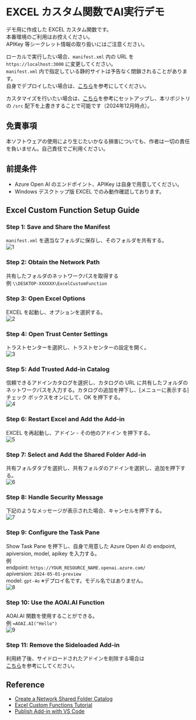 # EXCEL カスタム関数でAI実行デモ

デモ用に作成した EXCEL カスタム関数です。  
本番環境のご利用はお控えください。  
APIKey 等シークレット情報の取り扱いにはご注意ください。

ローカルで実行したい場合、`manifest.xml` 内の URL を `https://localhost:3000` に変更してください。  
`manifest.xml` 内で指定している静的サイトは予告なく閉鎖されることがあります。  
自身でデプロイしたい場合は、[こちら](https://learn.microsoft.com/ja-jp/office/dev/add-ins/publish/publish-add-in-vs-code)を参考にしてください。

カスタマイズを行いたい場合は、[こちら](https://learn.microsoft.com/ja-jp/office/dev/add-ins/tutorials/excel-tutorial-create-custom-functions?tabs=excel-windows)を参考にセットアップし、本リポジトリの `/src` 配下を上書きすることで可能です（2024年12月時点）。

## 免責事項

本ソフトウェアの使用により生じたいかなる損害についても、作者は一切の責任を負いません。自己責任でご利用ください。

## 前提条件

- Azure Open AI のエンドポイント、APIKey は自身で用意してください。
- Windows デスクトップ版 EXCEL でのみ動作確認しております。

## Excel Custom Function Setup Guide

### Step 1: Save and Share the Manifest
`manifest.xml` を適当なフォルダに保存し、そのフォルダを共有する。  
![1](images/1.png)

### Step 2: Obtain the Network Path
共有したフォルダのネットワークパスを取得する  
例 `\\DESKTOP-XXXXXX\ExcelCustomFunction`

### Step 3: Open Excel Options
EXCEL を起動し、オプションを選択する。  
![2](images/2.png)

### Step 4: Open Trust Center Settings
トラストセンターを選択し、トラストセンターの設定を開く。  
![3](images/3.png)

### Step 5: Add Trusted Add-in Catalog
信頼できるアドインカタログを選択し、カタログの URL に共有したフォルダのネットワークパスを入力する。カタログの追加を押下し、[メニューに表示する] チェック ボックスをオンにして、OK を押下する。  
![4](images/4.png)

### Step 6: Restart Excel and Add the Add-in
EXCEL を再起動し、アドイン - その他のアドイン を押下する。  
![5](images/5.png)

### Step 7: Select and Add the Shared Folder Add-in
共有フォルダタブを選択し、共有フォルダのアドインを選択し、追加を押下する。  
![6](images/6.png)

### Step 8: Handle Security Message
下記のようなメッセージが表示された場合、キャンセルを押下する。  
![7](images/7.png)

### Step 9: Configure the Task Pane
Show Task Pane を押下し、自身で用意した Azure Open AI の endpoint, apiversion, model, apikey を入力する。  
例  
endpoint: `https://YOUR_RESOURCE_NAME.openai.azure.com/`  
apiversion: `2024-05-01-preview`  
model: `gpt-4o` ※デプロイ名です。モデル名ではありません。  
![8](images/8.png)

### Step 10: Use the AOAI.AI Function
AOAI.AI 関数を使用することができる。  
例 `=AOAI.AI("Hello")`  
![9](images/9.png)

### Step 11: Remove the Sideloaded Add-in
利用終了後、サイドロードされたアドインを削除する場合は  
[こちら](https://learn.microsoft.com/ja-jp/office/dev/add-ins/testing/create-a-network-shared-folder-catalog-for-task-pane-and-content-add-ins#remove-a-sideloaded-add-in)を参考にしてください。

## Reference

- [Create a Network Shared Folder Catalog](https://learn.microsoft.com/ja-jp/office/dev/add-ins/testing/create-a-network-shared-folder-catalog-for-task-pane-and-content-add-ins#share-a-folder)
- [Excel Custom Functions Tutorial](https://learn.microsoft.com/ja-jp/office/dev/add-ins/tutorials/excel-tutorial-create-custom-functions?tabs=excel-windows)
- [Publish Add-in with VS Code](https://learn.microsoft.com/ja-jp/office/dev/add-ins/publish/publish-add-in-vs-code)
